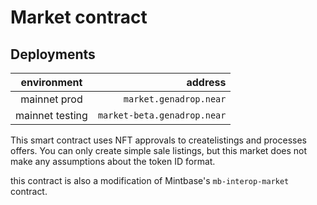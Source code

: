 # Market contract

## Deployments

|   environment   |                           address |
| :-------------: | --------------------------------: |
|  mainnet prod   |          `market.genadrop.near` |
| mainnet testing | `market-beta.genadrop.near` |

This smart contract uses NFT approvals to createlistings and processes offers. You can only create simple sale listings, but
this market does not make any assumptions about the token ID format.

this contract is also a modification of Mintbase's `mb-interop-market` contract.
